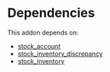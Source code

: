 # Dependencies

This addon depends on:

- [stock_account](https://github.com/bringout/oca-ocb-accounting/tree/b11fb50e2ed11eec1e305a0df730b49554c01199/odoo-bringout-oca-ocb-stock_account)
- [stock_inventory_discrepancy](https://github.com/bringout/oca-workflow-process)
- [stock_inventory](https://github.com/bringout/oca-workflow-process)

